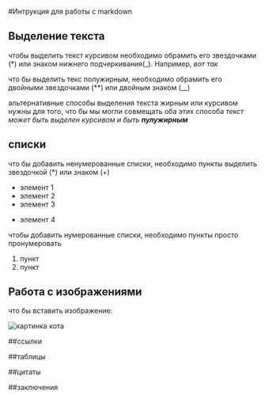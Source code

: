 #Интрукция для работы с markdown

## Выделение текста

чтобы выделить текст курсивом необходимо обрамить его звездочками (*) или знаком нижнего подчеркивания(_). Например, *вот так*

что бы выделить текс полужирным, необходимо обрамить его двойными звездочками (**) или двойным знаком (__)

альтернативные способы выделения текста жирным или курсивом нужны для того, что бы мы могли совмещать оба этих способа
_текст может быть выделен курсивом и быть **пулужирным**_

## списки

что бы добавить ненумерованные списки, необходимо пункты выделить звездочкой (*) или знаком (+)
* элемент 1
* элемент 2
* элемент 3
+ элемент 4

чтобы добавить нумерованные списки, необходимо пункты просто пронумеровать
1. пункт
2. пункт

## Работа с изображениями

что бы вставить изображение:

![картинка кота](123.jpg)


##ссылки

##таблицы

##цитаты

##заключения
